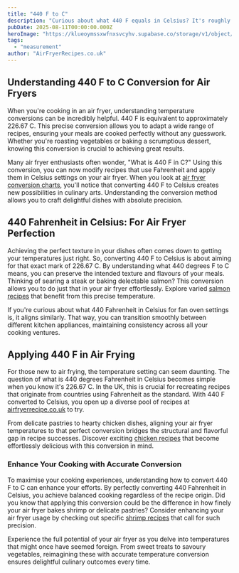```yaml
---
title: "440 F to C"
description: "Curious about what 440 F equals in Celsius? It's roughly 226.67 C. Transform this temperature in your air fryer cooking for impeccable results. Experience a seamless conversion and master your air fryer techniques."
pubDate: 2025-08-11T00:00:00.000Z
heroImage: "https://klueoymssxwfnxsvcyhv.supabase.co/storage/v1/object/public/md/440-f-to-c-13e9f4b1.png"
tags:
  - "measurement"
author: "AirFryerRecipes.co.uk"
---
```


<h2 id="">Understanding 440 F to C Conversion for Air Fryers</h2><p id="">When you're cooking in an air fryer, understanding temperature conversions can be incredibly helpful. 440 F is equivalent to approximately 226.67 C. This precise conversion allows you to adapt a wide range of recipes, ensuring your meals are cooked perfectly without any guesswork. Whether you're roasting vegetables or baking a scrumptious dessert, knowing this conversion is crucial to achieving great results.</p><p id="">Many air fryer enthusiasts often wonder, "What is 440 F in C?" Using this conversion, you can now modify recipes that use Fahrenheit and apply them in Celsius settings on your air fryer. When you look at <a href="https://www.airfryerrecipe.co.uk/air-fryer-conversion-chart" id="">air fryer conversion charts</a>, you'll notice that converting 440 F to Celsius creates new possibilities in culinary arts. Understanding the conversion method allows you to craft delightful dishes with absolute precision.</p><h2 id="">440 Fahrenheit in Celsius: For Air Fryer Perfection</h2><p id="">Achieving the perfect texture in your dishes often comes down to getting your temperatures just right. So, converting 440 F to Celsius is about aiming for that exact mark of 226.67 C. By understanding what 440 degrees F to C means, you can preserve the intended texture and flavours of your meals. Thinking of searing a steak or baking delectable salmon? This conversion allows you to do just that in your air fryer effortlessly. Explore varied <a href="https://www.airfryerrecipe.co.uk/recipe-category/salmon" id="">salmon recipes</a> that benefit from this precise temperature.</p><p id="">If you're curious about what 440 Fahrenheit in Celsius for fan oven settings is, it aligns similarly. That way, you can transition smoothly between different kitchen appliances, maintaining consistency across all your cooking ventures.</p><h2 id="">Applying 440 F in Air Frying</h2><p id="">For those new to air frying, the temperature setting can seem daunting. The question of what is 440 degrees Fahrenheit in Celsius becomes simple when you know it's 226.67 C. In the UK, this is crucial for recreating recipes that originate from countries using Fahrenheit as the standard. With 440 F converted to Celsius, you open up a diverse pool of recipes at <a href="https://www.airfryerrecipe.co.uk/recipes" id="">airfryerrecipe.co.uk</a> to try.</p><p id="">From delicate pastries to hearty chicken dishes, aligning your air fryer temperatures to that perfect conversion bridges the structural and flavorful gap in recipe successes. Discover exciting <a href="https://www.airfryerrecipe.co.uk/recipe-category/chicken" id="">chicken recipes</a> that become effortlessly delicious with this conversion in mind.</p><h3 id="">Enhance Your Cooking with Accurate Conversion</h3><p id="">To maximise your cooking experiences, understanding how to convert 440 F to C can enhance your efforts. By perfectly converting 440 Fahrenheit in Celsius, you achieve balanced cooking regardless of the recipe origin. Did you know that applying this conversion could be the difference in how finely your air fryer bakes shrimp or delicate pastries? Consider enhancing your air fryer usage by checking out specific <a href="https://www.airfryerrecipe.co.uk/recipe-category/shrimp" id="">shrimp recipes</a> that call for such precision.</p><p id="">Experience the full potential of your air fryer as you delve into temperatures that might once have seemed foreign. From sweet treats to savoury vegetables, reimagining these with accurate temperature conversion ensures delightful culinary outcomes every time.</p>